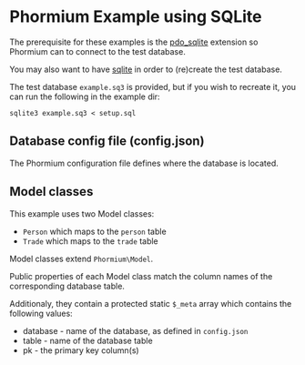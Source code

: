 Phormium Example using SQLite
=============================
The prerequisite for these examples is the
[pdo_sqlite](http://php.net/manual/en/ref.pdo-sqlite.php) extension so
Phormium can to connect to the test database.

You may also want to have [sqlite](http://www.sqlite.org/) in order to
(re)create the test database.

The test database `example.sq3` is provided, but if you wish to recreate it,
you can run the following in the example dir:

    sqlite3 example.sq3 < setup.sql

Database config file (config.json)
----------------------------------
The Phormium configuration file defines where the database is located.

Model classes
-------------

This example uses two Model classes:
- `Person` which maps to the `person` table
- `Trade` which maps to the `trade` table

Model classes extend `Phormium\Model`.

Public properties of each Model class match the column names of the
corresponding database table.

Additionaly, they contain a protected static `$_meta` array which contains
the following values:
- database - name of the database, as defined in `config.json`
- table - name of the database table
- pk - the primary key column(s)
